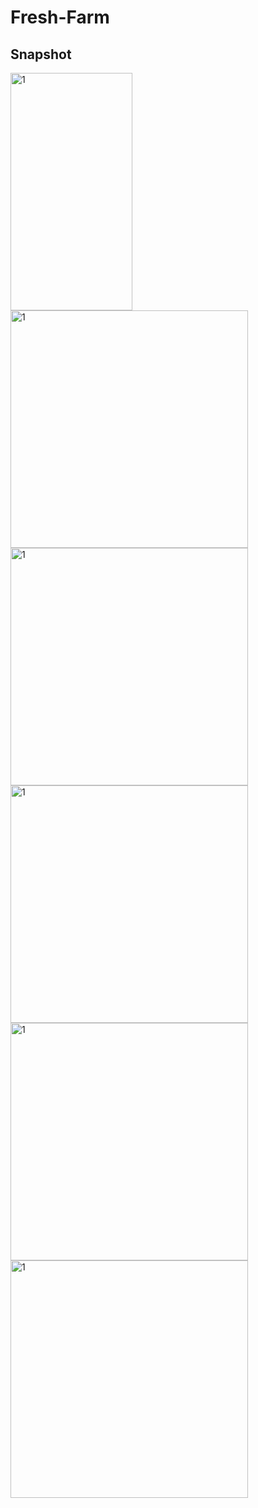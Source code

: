 # Fresh-Farm


Snapshot
-------
<div>
<img height="380", width="195" alt="1" src="https://user-images.githubusercontent.com/18053479/96366898-86833380-1185-11eb-9bd1-02be67d6a3e2.jpg">
<img height="380",width="195" alt="1" src="https://user-images.githubusercontent.com/18053479/96366900-87b46080-1185-11eb-9703-d725652aca5e.png">
<img height="380",width="195" alt="1" src="https://user-images.githubusercontent.com/18053479/96366902-884cf700-1185-11eb-897d-860629a3e2d1.png">
</div>

<div>
 <img height="380",width="195" alt="1" src="https://user-images.githubusercontent.com/18053479/96366903-884cf700-1185-11eb-8989-711371feecdd.png">
 <img height="380",width="195" alt="1" src="https://user-images.githubusercontent.com/18053479/96366904-88e58d80-1185-11eb-975a-44ecff0cd2e6.png">
 <img height="380",width="195" alt="1" src="https://user-images.githubusercontent.com/18053479/96366905-897e2400-1185-11eb-8e9a-81c60e0f8f1d.png">
</div>
